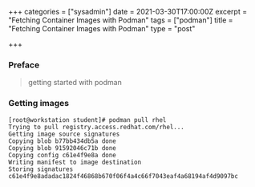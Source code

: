+++
categories = ["sysadmin"]
date = 2021-03-30T17:00:00Z
excerpt = "Fetching Container Images with Podman"
tags = ["podman"]
title = "Fetching Container Images with Podman"
type = "post"

+++
### Preface

> getting started with podman

### Getting images

    [root@workstation student]# podman pull rhel
    Trying to pull registry.access.redhat.com/rhel...
    Getting image source signatures
    Copying blob b77bb434db5a done
    Copying blob 91592046c71b done
    Copying config c61e4f9e8a done
    Writing manifest to image destination
    Storing signatures
    c61e4f9e8adadac1824f46868b670f06f4a4c66f7043eaf4a68194af4d9097bc